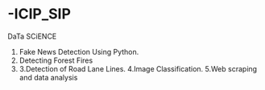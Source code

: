 # -ICIP_SIP

DaTa SCiENCE

1. Fake News Detection Using Python.
2. Detecting Forest Fires
3. 3.Detection of Road Lane Lines.
4.Image Classification.
5.Web scraping and data analysis
